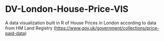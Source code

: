 # DV-London-House-Price-VIS

A data visualization built in R of House Prices in London according to data from HM Land Registry (https://www.gov.uk/government/collections/price-paid-data)
